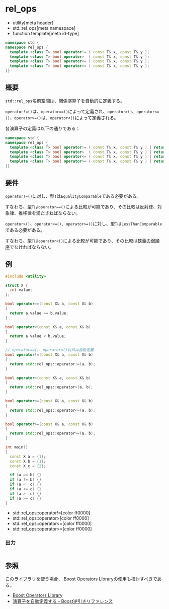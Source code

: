 # rel_ops
* utility[meta header]
* std::rel_ops[meta namespace]
* function template[meta id-type]

```cpp
namespace std {
namespace rel_ops {
  template <class T> bool operator!= ( const T& x, const T& y );
  template <class T> bool operator>  ( const T& x, const T& y );
  template <class T> bool operator<= ( const T& x, const T& y );
  template <class T> bool operator>= ( const T& x, const T& y );
}}
```

## 概要

`std::rel_ops`名前空間は、関係演算子を自動的に定義する。

`operator!=()`は、`operator==()`によって定義され、`operator>()`、`operator<=()`、`operator>=()`は、`operator<()`によって定義される。

各演算子の定義は以下の通りである：

```cpp
namespace std {
namespace rel_ops {
  template <class T> bool operator!= ( const T& x, const T& y ) { return !( x == y ); }
  template <class T> bool operator>  ( const T& x, const T& y ) { return    y < x;   }
  template <class T> bool operator<= ( const T& x, const T& y ) { return !( y < x ); }
  template <class T> bool operator>= ( const T& x, const T& y ) { return !( x < y ); }
}}
```

## 要件
`operator!=()`に対し、型`T`は`EqualityComparable`である必要がある。

すなわち、型`T`は`operator==()`による比較が可能であり、その比較は反射律、対象律、推移律を満たさねばならない。


`operator>()`、`operator<=()`、`operator>=()`に対し、型`T`は`LessThanComparable`である必要がある。

すなわち、型`T`は`operator<()`による比較が可能であり、その比較は[狭義の弱順序](/reference/algorithm.md#strict-weak-ordering)でなければならない。



## 例
```cpp
#include <utility>

struct X {
  int value;
};

bool operator==(const X& a, const X& b)
{
  return a.value == b.value;
}

bool operator<(const X& a, const X& b)
{
  return a.value < b.value;
}

// operator==()、operator<()以外は自動定義
bool operator!=(const X& a, const X& b)
{
  return std::rel_ops::operator!=(a, b);
}

bool operator>(const X& a, const X& b)
{
  return std::rel_ops::operator>(a, b);
}

bool operator<=(const X& a, const X& b)
{
  return std::rel_ops::operator<=(a, b);
}

bool operator>=(const X& a, const X& b)
{
  return std::rel_ops::operator>=(a, b);
}

int main()
{
  const X a = {1};
  const X b = {1};
  const X c = {2};

  if (a == b) {}
  if (a != b) {}
  if (a <  c) {}
  if (a <= c) {}
  if (a >  c) {}
  if (a >= c) {}
}
```
* std::rel_ops::operator!=[color ff0000]
* std::rel_ops::operator>[color ff0000]
* std::rel_ops::operator<=[color ff0000]
* std::rel_ops::operator>=[color ff0000]

### 出力
```
```

## 参照
このライブラリを使う場合、 Boost Operators Libraryの使用も検討すべきである。

- [Boost Operators Library](http://www.boost.org/doc/libs/release/libs/utility/operators.htm)
- [演算子を自動定義する - Boost逆引きリファレンス](https://boostjp.github.io/tips/operators.html)

